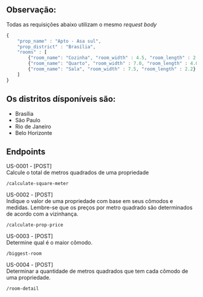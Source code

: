 Observação:
--

<p>Todas as requisições abaixo utilizam o mesmo <i>request body</i></p>

````javascript
{
    "prop_name" : "Apto - Asa sul",
    "prop_district" : "Brasília",
    "rooms" : [
        {"room_name": "Cozinha", "room_width" : 4.5, "room_length" : 2.4},
        {"room_name": "Quarto", "room_width" : 7.0, "room_length" : 4.0},
        {"room_name": "Sala", "room_width" : 7.5, "room_length" : 2.2}
    ]
}
````

Os distritos dísponíveis são:
-- 
- Brasília
- São Paulo
- Rio de Janeiro
- Belo Horizonte

Endpoints
-- 
US-0001 - [POST] <br>
Calcule o total de metros quadrados de uma propriedade

````shell
/calculate-square-meter
````

US-0002 - [POST] <br>
Indique o valor de uma propriedade com base em seus cômodos e medidas. Lembre-se que os preços por metro quadrado são determinados de acordo com a vizinhança.

````shell
/calculate-prop-price
````

US-0003 - [POST] <br>
Determine qual é o maior cômodo.

````shell
/biggest-room
````

US-0004 - [POST] <br>
Determinar a quantidade de metros quadrados que tem cada cômodo de uma propriedade.

````shell
/room-detail
````




